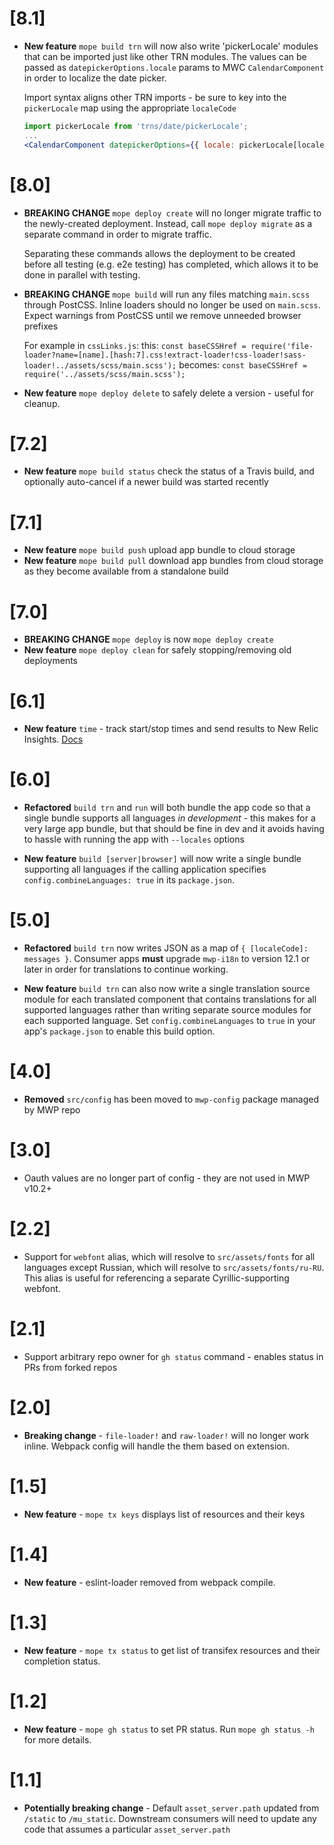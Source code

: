 # [8.1]

*   **New feature** `mope build trn` will now also write 'pickerLocale' modules
    that can be imported just like other TRN modules. The values can be passed
    as `datepickerOptions.locale` params to MWC `CalendarComponent` in order to
    localize the date picker.

    Import syntax aligns other TRN imports - be sure to key into the `pickerLocale`
    map using the appropriate `localeCode`

    ```jsx
    import pickerLocale from 'trns/date/pickerLocale';
    ...
    <CalendarComponent datepickerOptions={{ locale: pickerLocale[localeCode] }} />
    ```

# [8.0]

*   **BREAKING CHANGE** `mope deploy create` will no longer migrate traffic to the
    newly-created deployment. Instead, call `mope deploy migrate` as a separate
    command in order to migrate traffic.

    Separating these commands allows the deployment to be created before all testing
    (e.g. e2e testing) has completed, which allows it to be done in parallel with
    testing.

*   **BREAKING CHANGE** `mope build` will run any files matching `main.scss`
    through PostCSS. Inline loaders should no longer be used on `main.scss`.
    Expect warnings from PostCSS until we remove unneeded browser prefixes

    For example in `cssLinks.js`:
    this: `const baseCSSHref = require('file-loader?name=[name].[hash:7].css!extract-loader!css-loader!sass-loader!../assets/scss/main.scss');`
    becomes: `const baseCSSHref = require('../assets/scss/main.scss');`

*   **New feature** `mope deploy delete` to safely delete a version - useful for
    cleanup.

# [7.2]

*   **New feature** `mope build status` check the status of a Travis build, and
    optionally auto-cancel if a newer build was started recently

# [7.1]

*   **New feature** `mope build push` upload app bundle to cloud storage
*   **New feature** `mope build pull` download app bundles from cloud storage as
    they become available from a standalone build

# [7.0]

*   **BREAKING CHANGE** `mope deploy` is now `mope deploy create`
*   **New feature** `mope deploy clean` for safely stopping/removing old deployments

# [6.1]

*   **New feature** `time` - track start/stop times and send results to New Relic
    Insights. [Docs](docs/time.md)

# [6.0]

*   **Refactored** `build trn` and `run` will both bundle the app code so that a
    single bundle supports all languages _in development_ - this makes for a very
    large app bundle, but that should be fine in dev and it avoids having to
    hassle with running the app with `--locales` options

*   **New feature** `build [server|browser]` will now write a single bundle
    supporting all languages if the calling application specifies
    `config.combineLanguages: true` in its `package.json`.

# [5.0]

*   **Refactored** `build trn` now writes JSON as a map of
    `{ [localeCode]: messages }`. Consumer apps **must** upgrade `mwp-i18n` to
    version 12.1 or later in order for translations to continue working.

*   **New feature** `build trn` can also now write a single translation source
    module for each translated component that contains translations for all
    supported languages rather than writing separate source modules for each
    supported language. Set `config.combineLanguages` to `true` in your app's
    `package.json` to enable this build option.

# [4.0]

*   **Removed** `src/config` has been moved to `mwp-config` package managed by
    MWP repo

# [3.0]

*   Oauth values are no longer part of config - they are not used in MWP v10.2+

# [2.2]

*   Support for `webfont` alias, which will resolve to `src/assets/fonts` for all
    languages except Russian, which will resolve to `src/assets/fonts/ru-RU`. This
    alias is useful for referencing a separate Cyrillic-supporting webfont.

# [2.1]

*   Support arbitrary repo owner for `gh status` command - enables status in PRs
    from forked repos

# [2.0]

*   **Breaking change** - `file-loader!` and `raw-loader!` will no longer work inline.
    Webpack config will handle the them based on extension.

# [1.5]

*   **New feature** - `mope tx keys` displays list of resources and their keys

# [1.4]

*   **New feature** - eslint-loader removed from webpack compile.

# [1.3]

*   **New feature** - `mope tx status` to get list of transifex resources and
    their completion status.

# [1.2]

*   **New feature** - `mope gh status` to set PR status. Run `mope gh status -h`
    for more details.

# [1.1]

*   **Potentially breaking change** - Default `asset_server.path` updated from
    `/static` to `/mu_static`. Downstream consumers will need to update any code
    that assumes a particular `asset_server.path`
